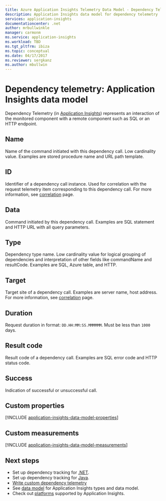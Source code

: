 ```yaml
---
title: Azure Application Insights Telemetry Data Model - Dependency Telemetry | Microsoft Docs
description: Application Insights data model for dependency telemetry
services: application-insights
documentationcenter: .net
author: mrbullwinkle
manager: carmonm
ms.service: application-insights
ms.workload: TBD
ms.tgt_pltfrm: ibiza
ms.topic: conceptual
ms.date: 04/17/2017
ms.reviewer: sergkanz
ms.author: mbullwin
---
```

# Dependency telemetry: Application Insights data model

Dependency Telemetry (in [Application Insights](../../application-insights/app-insights-overview.md)) represents an interaction of the monitored component with a remote component such as SQL or an HTTP endpoint.

## Name

Name of the command initiated with this dependency call. Low cardinality value. Examples are stored procedure name and URL path template.

## ID

Identifier of a dependency call instance. Used for correlation with the request telemetry item corresponding to this dependency call. For more information, see [correlation](../../azure-monitor/app/correlation.md) page.

## Data

Command initiated by this dependency call. Examples are SQL statement and HTTP URL with all query parameters.

## Type

Dependency type name. Low cardinality value for logical grouping of dependencies and interpretation of other fields like commandName and resultCode. Examples are SQL, Azure table, and HTTP.

## Target

Target site of a dependency call. Examples are server name, host address. For more information, see [correlation](../../azure-monitor/app/correlation.md) page.

## Duration

Request duration in format: `DD.HH:MM:SS.MMMMMM`. Must be less than `1000` days.

## Result code

Result code of a dependency call. Examples are SQL error code and HTTP status code.

## Success

Indication of successful or unsuccessful call.

## Custom properties

[!INCLUDE [application-insights-data-model-properties](../../../includes/application-insights-data-model-properties.md)]

## Custom measurements

[!INCLUDE [application-insights-data-model-measurements](../../../includes/application-insights-data-model-measurements.md)]


## Next steps

- Set up dependency tracking for [.NET](../../azure-monitor/app/asp-net-dependencies.md).
- Set up dependency tracking for [Java](../../application-insights/app-insights-java-agent.md).
- [Write custom dependency telemetry](../../azure-monitor/app/api-custom-events-metrics.md#trackdependency)
- See [data model](data-model.md) for Application Insights types and data model.
- Check out [platforms](../../application-insights/app-insights-platforms.md) supported by Application Insights.
